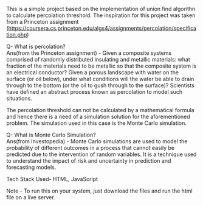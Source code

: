 This is a simple project based on the implementation of union find algorithn to calculate percolation threshold. 
The inspiration for this project was taken from a Princeton assignment (https://coursera.cs.princeton.edu/algs4/assignments/percolation/specification.php)

Q- What is percolation?<br>
Ans(from the Princeton assignment) -  Given a composite systems comprised of randomly distributed insulating and metallic materials: what fraction of the materials need to be metallic so that the composite system is an electrical conductor? Given a porous landscape with water on the surface (or oil below), under what conditions will the water be able to drain through to the bottom (or the oil to gush through to the surface)? Scientists have defined an abstract process known as percolation to model such situations.

The percolation threshold can not be calculated by a mathematical formula and hence there is a need of a simulation solution for the aforementioned problem.
The simulation used in this case is the Monte Carlo simulation.

Q- What is Monte Carlo Simulation?<br> 
Ans(from Investopedia) - Monte Carlo simulations are used to model the probability of different outcomes in a process that cannot easily be predicted due to the intervention of random variables. It is a technique used to understand the impact of risk and uncertainty in prediction and forecasting models.

Tech Stack Used- HTML, JavaScript

Note - To run this on your system, just download the files and run the html file on a live server.
